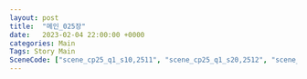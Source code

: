 ```yaml
---
layout: post
title:  "메인_025장"
date:   2023-02-04 22:00:00 +0000
categories: Main
Tags: Story Main
SceneCode: ["scene_cp25_q1_s10,2511", "scene_cp25_q1_s20,2512", "scene_cp25_q2_s10,2521", "scene_cp25_q2_s20,2522", "scene_cp25_q3_s10,2531", "scene_cp25_q3_s20,2532", "scene_cp25_q4_s10,2541", "scene_cp25_q4_s20,2542", "scene_cp25_q4_s30,2543"]
---
```

